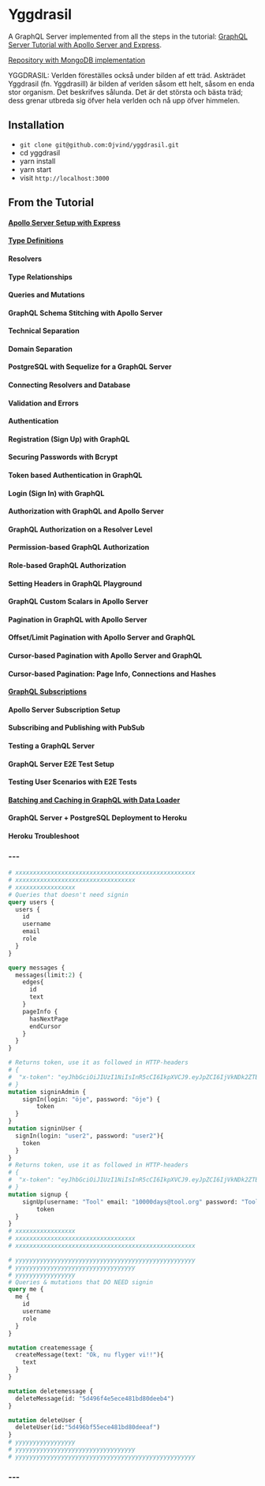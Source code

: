 # Yggdrasil

A GraphQL Server implemented from all the steps in the tutorial: [GraphQL Server Tutorial with Apollo Server and Express](https://www.robinwieruch.de/graphql-apollo-server-tutorial/).

[Repository with MongoDB implementation](https://github.com/the-road-to-graphql/fullstack-apollo-express-mongodb-boilerplate)

YGGDRASIL: Verlden föreställes också under bilden af ett träd. Askträdet Yggdrasil (fn. Yggdrasill) är bilden af verlden såsom ett helt, såsom en enda stor organism. Det beskrifves sålunda. Det är det största och bästa träd; dess grenar utbreda sig öfver hela verlden och nå upp öfver himmelen.

## Installation

* `git clone git@github.com:Ojvind/yggdrasil.git`
* cd yggdrasil
* yarn install
* yarn start
* visit `http://localhost:3000`

## From the Tutorial
#### [Apollo Server Setup with Express](https://www.robinwieruch.de/graphql-apollo-server-tutorial/#apollo-server-setup-express)
#### [Type Definitions](https://www.robinwieruch.de/graphql-apollo-server-tutorial/#apollo-server-type-definitions)
#### Resolvers
#### Type Relationships
#### Queries and Mutations
#### GraphQL Schema Stitching with Apollo Server
#### Technical Separation
#### Domain Separation
#### PostgreSQL with Sequelize for a GraphQL Server
#### Connecting Resolvers and Database
#### Validation and Errors
#### Authentication
#### Registration (Sign Up) with GraphQL
#### Securing Passwords with Bcrypt
#### Token based Authentication in GraphQL
#### Login (Sign In) with GraphQL
#### Authorization with GraphQL and Apollo Server
#### GraphQL Authorization on a Resolver Level
#### Permission-based GraphQL Authorization
#### Role-based GraphQL Authorization
#### Setting Headers in GraphQL Playground
#### GraphQL Custom Scalars in Apollo Server
#### Pagination in GraphQL with Apollo Server
#### Offset/Limit Pagination with Apollo Server and GraphQL
#### Cursor-based Pagination with Apollo Server and GraphQL
#### Cursor-based Pagination: Page Info, Connections and Hashes
#### [GraphQL Subscriptions](https://www.robinwieruch.de/graphql-apollo-server-tutorial/#graphql-subscriptions)
#### Apollo Server Subscription Setup
#### Subscribing and Publishing with PubSub
#### Testing a GraphQL Server
#### GraphQL Server E2E Test Setup
#### Testing User Scenarios with E2E Tests
#### [Batching and Caching in GraphQL with Data Loader](https://www.robinwieruch.de/graphql-apollo-server-tutorial#batching-and-caching-in-graphql-with-data-loader)
#### GraphQL Server + PostgreSQL Deployment to Heroku
#### Heroku Troubleshoot
### ---

```graphql
# xxxxxxxxxxxxxxxxxxxxxxxxxxxxxxxxxxxxxxxxxxxxxxxxxxx
# xxxxxxxxxxxxxxxxxxxxxxxxxxxxxxxxxx
# xxxxxxxxxxxxxxxxx
# Queries that doesn't need signin
query users {
  users {
    id
    username
    email
    role
  }
}

query messages {
  messages(limit:2) {
    edges{
      id
      text
    }
    pageInfo {
      hasNextPage
      endCursor
    }
  }
}

# Returns token, use it as followed in HTTP-headers
# {
#  "x-token": "eyJhbGciOiJIUzI1NiIsInR5cCI6IkpXVCJ9.eyJpZCI6IjVkNDk2ZTBhNWVjZTQ4MWJkODBkZWViMyIsImVtYWlsIjoiMTAwMDBkYXlzQHRvb2wub3JnIiwidXNlcm5hbWUiOiJUb29sIiwiaWF0IjoxNTY1MDkzMzg2LCJleHAiOjE1NjUwOTUxODZ9.tmQqglZXO6QsitGMgI8LTqaeeocmPsQs6FDyzHSnl6s"
# }
mutation signinAdmin {
	signIn(login: "öje", password: "öje") {
		token
  }
}
mutation signinUser {
  signIn(login: "user2", password: "user2"){
    token
  } 
}
# Returns token, use it as followed in HTTP-headers
# {
#  "x-token": "eyJhbGciOiJIUzI1NiIsInR5cCI6IkpXVCJ9.eyJpZCI6IjVkNDk2ZTBhNWVjZTQ4MWJkODBkZWViMyIsImVtYWlsIjoiMTAwMDBkYXlzQHRvb2wub3JnIiwidXNlcm5hbWUiOiJUb29sIiwiaWF0IjoxNTY1MDkzMzg2LCJleHAiOjE1NjUwOTUxODZ9.tmQqglZXO6QsitGMgI8LTqaeeocmPsQs6FDyzHSnl6s"
# }
mutation signup {
	signUp(username: "Tool" email: "10000days@tool.org" password: "Tool") {
		token
  }
}
# xxxxxxxxxxxxxxxxx
# xxxxxxxxxxxxxxxxxxxxxxxxxxxxxxxxxx
# xxxxxxxxxxxxxxxxxxxxxxxxxxxxxxxxxxxxxxxxxxxxxxxxxxx

# yyyyyyyyyyyyyyyyyyyyyyyyyyyyyyyyyyyyyyyyyyyyyyyyyyy
# yyyyyyyyyyyyyyyyyyyyyyyyyyyyyyyyyy
# yyyyyyyyyyyyyyyyy
# Queries & mutations that DO NEED signin
query me {
  me {
    id
    username
    role
  }
}

mutation createmessage {
  createMessage(text: "Ok, nu flyger vi!!"){
    text
  }
}

mutation deletemessage {
  deleteMessage(id: "5d496f4e5ece481bd80deeb4")
}

mutation deleteUser {
  deleteUser(id:"5d496bf55ece481bd80deeaf")
}
# yyyyyyyyyyyyyyyyy
# yyyyyyyyyyyyyyyyyyyyyyyyyyyyyyyyyy
# yyyyyyyyyyyyyyyyyyyyyyyyyyyyyyyyyyyyyyyyyyyyyyyyyyy
```

### ---


